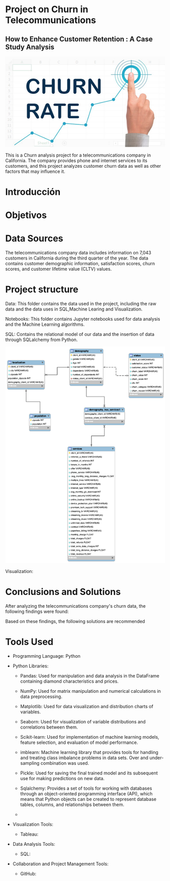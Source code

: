 # Project on Churn in Telecommunications
## How to Enhance Customer Retention : A Case Study Analysis

![imagen](https://github.com/luceromendozab/Churn_Project/blob/main/images/churn_rate.jpeg)

This is a Churn analysis project for a telecommunications company in California. The company provides phone and internet services to its customers, and this project analyzes customer churn data as well as other factors that may influence it.

# Introducción 
# Objetivos 
# Data Sources

The telecommunications company data includes information on 7,043 customers in California during the third quarter of the year. The data contains customer demographic information, satisfaction scores, churn scores, and customer lifetime value (CLTV) values.


# Project structure
Data: This folder contains the data used in the project, including the raw data and the data uses in SQL,Machine Learing and Visualization. 

Notebooks: This folder contains Jupyter notebooks used for data analysis and the Machine Learning algorithms. 

SQL: Contains the relational model of our data and the insertion of data through SQLalchemy from Python.

![imagen](https://github.com/luceromendozab/Churn_Project/blob/main/SQL/relational%20model.png)

Visualization: 

# Conclusions and Solutions

After analyzing the telecommunications company's churn data, the following findings were found:

Based on these findings, the following solutions are recommended

# Tools Used
- Programming Language: Python

- Python Libraries:

    - Pandas: Used for manipulation and data analysis in the DataFrame containing diamond characteristics and prices.

    - NumPy: Used for matrix manipulation and numerical calculations in data preprocessing.

    - Matplotlib: Used for data visualization and distribution charts of variables.

    - Seaborn: Used for visualization of variable distributions and correlations between them.

    - Scikit-learn: Used for implementation of machine learning models, feature selection, and evaluation of model performance.

    - imblearn: Machine learning library that provides tools for handling and treating class imbalance problems in data sets. Over and under-sampling combination was used.

    - Pickle: Used for saving the final trained model and its subsequent use for making predictions on new data.

    -  Sqlalchemy: Provides a set of tools for working with databases through an object-oriented programming interface (API), which means that Python objects can be created to represent database tables, columns, and relationships between them.
    - 


- Visualization Tools:

    - Tableau:

- Data Analysis Tools:
    - SQL:

- Collaboration and Project Management Tools:

    - GitHub: